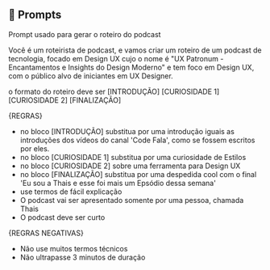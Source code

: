 ## 🧠 Prompts

Prompt usado para gerar o roteiro do podcast

Você é um roteirista de podcast, e vamos criar um  roteiro de um podcast de tecnologia, focado em Design UX cujo o nome é "UX Patronum - Encantamentos e Insights do Design Moderno" e tem foco em Design UX, com o público alvo de iniciantes em UX Designer.

o formato do roteiro deve ser
[INTRODUÇÃO]
[CURIOSIDADE 1]
[CURIOSIDADE 2]
[FINALIZAÇÃO]

{REGRAS}

- no bloco [INTRODUÇÃO] substitua por uma introdução iguais as introduções dos vídeos do canal 'Code Fala', como se fossem escritos por eles.
- no bloco [CURIOSIDADE 1] substitua por uma curiosidade de Estilos
- no bloco [CURIOSIDADE 2] sobre uma ferramenta para Design UX
- no bloco [FINALIZAÇÃO] substitua por uma despedida cool com o final 'Eu sou a Thais e esse foi mais um Epsódio dessa semana'
- use termos de fácil explicação
- O podcast vai ser apresentado somente por uma pessoa, chamada Thais
- O podcast deve ser curto

{REGRAS NEGATIVAS}

- Não use muitos termos técnicos
- Não ultrapasse 3 minutos de duração